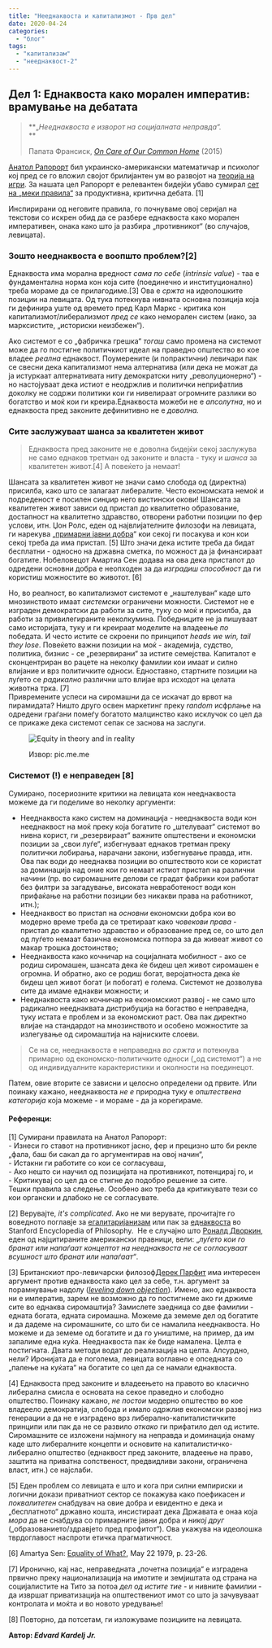 ```yaml
---
title: "Нееднаквоста и капитализмот - Прв дел"
date: 2020-04-24
categories: 
  - "блог"
tags: 
  - "капитализам"
  - "нееднаквост-2"
---
```


## **Дел 1: Еднаквоста како морален императив: врамување на дебатата**

> **„_Нееднаквоста е изворот на социјалната неправда“._  
> **
> 
> Папата Франсиск, [_On Care of Our Common Home_](http://w2.vatican.va/content/francesco/en/encyclicals/documents/papa-francesco_20150524_enciclica-laudato-si.html) (2015)

[Анатол Рапорорт](https://en.wikipedia.org/wiki/Anatol_Rapoport) бил украинско-американски математичар и психолог кој пред се го вложил својот брилијантен ум во развојот на [теорија на игри](https://en.wikipedia.org/wiki/Game_theory). За нашата цел Рапорорт е релевантен бидејќи убаво сумирал [сет на „меки правила“](https://rationalwiki.org/wiki/Rapoport%27s_Rules) за продуктивна, критична дебата. \[1\]

Инспирирани од неговите правила, го почнуваме овој серијал на текстови со искрен обид да се разбере еднаквоста како морален императивен, онака како што ја разбира „противникот“ (во случајов, левицата).  

### **Зошто нееднаквоста е воопшто проблем?**\[2\]

Еднаквоста има морална вредност _сама по себе_ (_intrinsic value_) - таа е фундаментална норма кон која сите (поединечно и институционално) треба мораме да се прилагодиме.\[3\] Ова е _сржта_ на идеолошките позиции на левицата. Од тука потекнува нивната основна позиција која ги дефинира уште од времето пред Карл Маркс - критика кон капитализмот/либерализмот _пред се_ како неморален систем (иако, за марксистите, „историски неизбежен“).

Ако системот е со „фабричка грешка“ _тогаш_ само промена на системот може да го постигне политичкиот идеал на праведно општество во кое владее _реална_ еднаквост. Поумерените (и попрактични) левичари пак се свесни дека капитализмот нема алтернатива (или дека не можат да ја истуркаат алтернативата ниту демократски ниту „револуционерно“) - но настојуваат дека истиот е неодржлив и политички неприфатлив доколку не содржи политики кои ги нивелираат огромните разлики во богатство и моќ кои ги креира.Еднаквоста можеби не е _апсолутна_, но и еднаквоста пред законите дефинитивно не е _доволна._

### **Сите заслужуваат шанса за квалитетен живот**

> Еднаквоста пред законите не е доволна бидејќи секој заслужува не само еднаков третман од законите и власта - туку и _шанса_ за квалитетен живот.\[4\] А повеќето ја немаат!   

Шансата за квалитетен живот не значи само слобода од (директна) присилба, како што се залагаат либералите. Често економската немоќ и подреденост е посилен синџир него вистински окови! Шансата за квалитетен живот зависи од пристап до квалитетно образование, достапност на квалитетно здравство, отворени работни позиции по фер услови, итн. Џон Ролс, еден од највлијателните филозофи на левицата, ги нарекува „[примарни јавни добра](https://en.wikipedia.org/wiki/Primary_goods)“ кои секој ги посакува и кон кои секој треба да има пристап. \[5\] Што значи дека истите треба да бидат бесплатни - односно на државна сметка, по можност да ја финансираат богатите. Нобеловецот Амартиа Сен додава на ова дека пристапот до одредени основни добра е неопходен за да _изградиш_ _способност_ да ги користиш можностите во животот. \[6\]  

Но, во реалност, во капитализмот системот е „наштелуван“ каде што мнозинството имаат _системски_ ограничени можности. Системот не е изграден демократски да работи за сите, туку со моќ и присилба, да работи за привилегираните неколкумина. Победниците не ја пишуваат само историјата, туку и ги креираат моделите на владеење _по_ победата. И често истите се скроени по принципот _heads we win, tail they lose_. Повеќето важни позиции на моќ - академија, судство, политика, бизнис - се „резервирани“ за истите семејства. Капиталот е сконцентриран во рацете на неколку фамилии кои имаат и силно влијание и врз политичките односи. Едноставно, стартните позиции на луѓето се _радикално_ различни што влијае врз исходот на целата животна трка. \[7\]   
Привремените успеси на сиромашни да се искачат до врвот на пирамидата? Ништо друго освен маркетинг преку _random_ исфрлање на одредени граѓани помеѓу богатото малцинство како исклучок со цел да се прикаже дека системот сепак се заснова на заслуги.

<figure>

![Equity in theory and in reality](http://libertaniabackup.local/wp-content/uploads/2020/04/Bojan_img_equality.png)

<figcaption>

  
Извор: pic.me.me

</figcaption>

</figure>

### **Системот (!) е неправеден** \[8\]

Сумирано, посериозните критики на левицата кон нееднаквоста можеме да ги поделиме во неколку аргументи:

- Нееднаквоста како систем на доминација - нееднаквоста води кон нееднаквост на моќ преку која богатите го „штелуваат“ системот во нивна корист, ги „резервираат“ важните општествени и економски позиции за „свои луѓе“, избегнуваат еднаков третман преку политички лобирања, нарачани закони, избегнување правда, итн. Ова пак води до нееднаква позиции во општеството кои се користат за доминација над оние кои го немаат истиот пристап на различни начини (пр. во сиромашните делови се градат фабрики кои работат без филтри за загадување, високата невработеност води кон прифаќање на работни позиции без никакви права на работникот, итн.);
- Нееднаквост во пристап на _основни_ економски добра кои во модерно време треба да се третираат како _човекови права_ \- пристап до квалитетно здравство и образование пред се, со што дел од луѓето немаат базична економска потпора за да живеат живот со макар трошка достоинство;
- Нееднаквоста како кочничар на социјалната мобилност - ако се родиш сиромашен, шансата дека ќе бидеш цел живот сиромашен е огромна. И обратно, ако се родиш богат, веројатноста дека ќе бидеш цел живот богат (и побогат) е голема. Системот не дозволува сите да имаме еднакви можности; и
- Нееднаквоста како кочничар на економскиот развој - не само што радикално нееднаквата дистрибуција на богаство е неправедна, туку истата е проблем и за економскиот раст. Ова пак директно влијае на стандардот на мнозинството и особено можностите за излегување од сиромаштија на најниските слоеви.

> Се на се, нееднаквоста е неправедна _во сржта_ и потекнува примарно од економско-политичките односи („од системот“) а не од индивидуалните карактеристики и околности на поединецот.

Патем, овие вторите се зависни и целосно определени од првите. Или поинаку кажано, нееднаквоста _не е_ природна туку е _општествена категорија_ која можеме - и мораме - да ја корегираме.

#### Референци:

\[1\] Сумирани правилата на Анатол Рапорорт:  
\- Изнеси го ставот на противникот јасно, фер и прецизно што би рекле „фала, баш би сакал да го аргументирав на овој начин“,  
\- Истакни ги работите со кои се согласуваш,  
\- Ако нешто си научил од позицијата на противникот, потенцирај го, и  
\- Критикувај со цел да се стигне до подобро решение за сите.  
Тешки правила за следење. Особено ако треба да критикувате тези со кои органски и длабоко не се согласувате. 

\[2\] Верувајте, _it's complicated_. Ако не ми верувате, прочитајте го воведното поглавје за [егалитаријанизам](https://plato.stanford.edu/entries/egalitarianism/#EquConEquWha) или пак за [еднаквоста](https://plato.stanford.edu/entries/equality/) во Stanford Encyclopedia of Philosophy.  Не е случајно што [Роналд Дворкин](https://en.wikipedia.org/wiki/Ronald_Dworkin), еден од најцитираните американски правници, вели: „_луѓето кои го бранат или напаѓаат концептот на нееднаквоста не се согласуваат всушност што бранат или напаѓаат“_.

\[3\] Британскиот про-левичарски филозоф[Дерек Парфит](https://en.wikipedia.org/wiki/Derek_Parfit) има интересен аргумент против еднаквоста како цел за себе, т.н. аргумент за порамнување надолу ([_leveling down objection_](https://mises.org/wire/equality-and-levelling-down)). Имено, ако еднаквоста ни е императив, зарем не возможно да го постигнеме ако ги држиме сите во еднаква сиромаштија? Замислете заедница со две фамилии - едната богата, едната сиромашна. Можеме да земеме дел од богатите и да дадеме на сиромашните, со што би се намалила нееднаквоста. Но можеме и да земеме од богатите и да го уништиме, на пример, да им запалиме една куќа. Нееднаквоста пак ќе биде намалена. Целта е постигната. Двата методи водат до реализација на целта. Апсурдно, нели? Иронијата да е поголема, левицата воглавно е опседната со „палење на куќата“ на богатите со цел да се намали еднаквоста.

\[4\] Еднаквоста пред законите и владеењето на правото во класично либерална смисла e основата на секое праведно и слободно општество. Поинаку кажано, _не постои_ модерно општество во кое владеело демократија, слобода и имало _одржлив_ економски развој низ генерации а да не е изградено врз либерално-капиталистичките принципи или пак да не се развило _откако_ ги прифатило дел од истите. Сиромашните се изложени најмногу на неправда и доминација онаму каде што либералните концепти и основите на капиталистичко-либерално општество (еднаквост пред законите, владеење на право, заштита на приватна сопственост, предвидливи закони, ограничена власт, итн.) се најслаби.

\[5\] Еден проблем со левицата е што и кога при силни емпириски и логични докази приватниот сектор се покажува како поефикасен _и поквалитетен_ снабдувач на овие добра и евидентно е дека и „бесплатното“ државно кошта, инсистираат дека Државата е онаа која _мора_ да не снабдува со примарните јавни добра и _никој друг_ („образованието/здравјето пред профитот“). Ова укажува на идеолошка тврдоглавост наспроти етичка прагматичност. 

\[6\] Amartya Sen: [Equality of What?](http://www.ophi.org.uk/wp-content/uploads/Sen-1979_Equality-of-What.pdf), May 22 1979, p. 23-26.

\[7\] Иронично, кај нас, неправедната „почетна позиција“ е изградена првично преку национализација на имотите и земјиштата од страна на социјалистите на Тито за потоа _дел од истите тие_ \- и нивните фамилии - да извршат приватизација на општествениот имот со што ја зачувуваат контролата и моќта и во новото уредување!

\[8\] Повторно, да потсетам, ги изложуваме позициите на левицата.

**Автор: _Edvard Kardelj Jr._**

